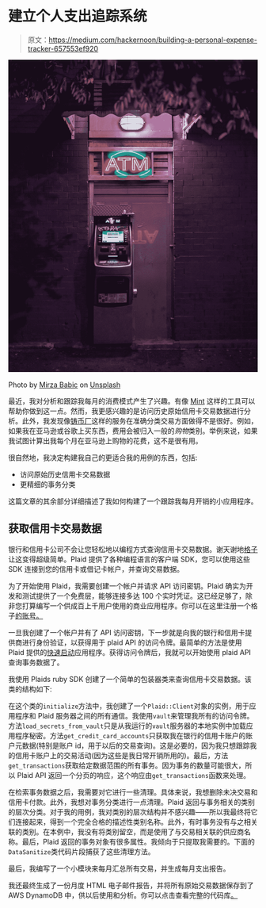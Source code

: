 # 建立个人支出追踪系统

> 原文：<https://medium.com/hackernoon/building-a-personal-expense-tracker-657553ef920>

![](img/263df6638cb2117470bfdd11af759a96.png)

Photo by [Mirza Babic](https://unsplash.com/@mirzababic?utm_source=medium&utm_medium=referral) on [Unsplash](https://unsplash.com?utm_source=medium&utm_medium=referral)

最近，我对分析和跟踪我每月的消费模式产生了兴趣。有像 [Mint](https://www.mint.com/) 这样的工具可以帮助你做到这一点。然而，我更感兴趣的是访问历史原始信用卡交易数据进行分析。此外，我发现像[铸币厂](https://www.mint.com/)这样的服务在准确分类交易方面做得不是很好。例如，如果我在亚马逊或谷歌上买东西，费用会被归入一般的*购物*类别。举例来说，如果我试图计算出我每个月在亚马逊上购物的花费，这不是很有用。

很自然地，我决定构建我自己的更适合我的用例的东西，包括:

*   访问原始历史信用卡交易数据
*   更精细的事务分类

这篇文章的其余部分详细描述了我如何构建了一个跟踪我每月开销的小应用程序。

## 获取信用卡交易数据

银行和信用卡公司不会让您轻松地以编程方式查询信用卡交易数据。谢天谢地[格子](https://plaid.com/)让这变得超级简单。Plaid 提供了各种编程语言的客户端 SDK，您可以使用这些 SDK 连接到您的信用卡或借记卡帐户，并查询交易数据。

为了开始使用 Plaid，我需要创建一个帐户并请求 API 访问密钥。Plaid 确实为开发和测试提供了一个免费层，能够连接多达 100 个实时凭证。这已经足够了，除非您打算编写一个供成百上千用户使用的商业应用程序。你可以在这里注册一个格子[的账号。](https://dashboard.plaid.com/signup)

一旦我创建了一个帐户并有了 API 访问密钥，下一步就是向我的银行和信用卡提供商进行身份验证，以获得用于 plaid API 的访问令牌。最简单的方法是使用 Plaid 提供的[快速启动](https://github.com/plaid/quickstart)应用程序。获得访问令牌后，我就可以开始使用 plaid API 查询事务数据了。

我使用 Plaids ruby SDK 创建了一个简单的包装器类来查询信用卡交易数据。该类的结构如下:

在这个类的`initialize`方法中，我创建了一个`Plaid::Client`对象的实例，用于应用程序和 Plaid 服务器之间的所有通信。我使用`vault`来管理我所有的访问令牌。方法`load_secrets_from_vault`只是从我运行的`vault`服务器的本地实例中加载应用程序秘密。方法`get_credit_card_accounts`只获取我在银行的信用卡账户的账户元数据(特别是账户 id，用于以后的交易查询)。这是必要的，因为我只想跟踪我的信用卡账户上的交易活动(因为这些是我日常开销所用的)。最后，方法`get_transactions`获取给定数据范围的所有事务。因为事务的数量可能很大，所以 Plaid API 返回一个分页的响应，这个响应由`get_transactions`函数来处理。

在检索事务数据之后，我需要对它进行一些清理。具体来说，我想删除未决交易和信用卡付款。此外，我想对事务分类进行一点清理。Plaid 返回与事务相关的类别的层次分类。对于我的用例，我对类别的层次结构并不感兴趣——所以我最终将它们连接起来，得到一个完全合格的描述性类别名称。此外，有时事务没有与之相关联的类别。在本例中，我没有将类别留空，而是使用了与交易相关联的供应商名称。最后，Plaid 返回的事务对象有很多属性。我倾向于只提取我需要的。下面的`DataSanitize`类代码片段捕获了这些清理方法。

最后，我编写了一个小模块来每月汇总所有交易，并生成每月支出报告。

我还最终生成了一份月度 HTML 电子邮件报告，并将所有原始交易数据保存到了 AWS DynamoDB 中，供以后使用和分析。你可以点击查看完整的代码库[。](https://github.com/skabbass1/spendthrift)